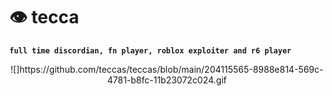 # 👁 tecca

**`full time discordian, fn player, roblox exploiter and r6 player`**

<p align="center"> ![]https://github.com/teccas/teccas/blob/main/204115565-8988e814-569c-4781-b8fc-11b23072c024.gif
